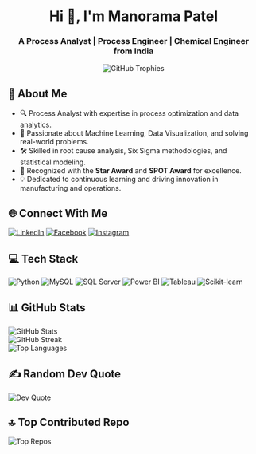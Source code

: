 <h1 align="center">Hi 👋, I'm Manorama Patel</h1>
<h3 align="center">A Process Analyst | Process Engineer | Chemical Engineer from India</h3>

<!-- GitHub Trophies -->
<!--h2 align="center">🏆 GitHub Trophies</h2-->
<p align="center">
  <img src="https://github-profile-trophy.vercel.app/?username=manoramapatel12345&theme=algolia&no-frame=false&no-bg=true&margin-w=4" alt="GitHub Trophies" />
</p>

<!-- About Me Section -->
<h2>💫 About Me</h2>
<ul>
  <li>🔍 Process Analyst with expertise in process optimization and data analytics.</li>
  <li>🤖 Passionate about Machine Learning, Data Visualization, and solving real-world problems.</li>
  <li>🛠 Skilled in root cause analysis, Six Sigma methodologies, and statistical modeling.</li>
  <li>🌟 Recognized with the <strong>Star Award</strong> and <strong>SPOT Award</strong> for excellence.</li>
  <li>💡 Dedicated to continuous learning and driving innovation in manufacturing and operations.</li>
</ul>

<!-- Socials -->
<h2>🌐 Connect With Me</h2>
<p>
  <a href="https://linkedin.com/in/manoramapatel0/" target="_blank"><img src="https://img.shields.io/badge/LinkedIn-%230077B5.svg?style=for-the-badge&logo=linkedin&logoColor=white" alt="LinkedIn" /></a>
  <a href="https://facebook.com/manorama.patel.754" target="_blank"><img src="https://img.shields.io/badge/Facebook-%231877F2.svg?style=for-the-badge&logo=facebook&logoColor=white" alt="Facebook" /></a>
  <a href="https://instagram.com/manorama_patel098" target="_blank"><img src="https://img.shields.io/badge/Instagram-%23E4405F.svg?style=for-the-badge&logo=instagram&logoColor=white" alt="Instagram" /></a>
</p>

<!-- Tech Stack -->
<h2>💻 Tech Stack</h2>
<p>
  <img src="https://img.shields.io/badge/python-3670A0?style=for-the-badge&logo=python&logoColor=ffdd54" alt="Python" />
  <img src="https://img.shields.io/badge/mysql-4479A1.svg?style=for-the-badge&logo=mysql&logoColor=white" alt="MySQL" />
  <img src="https://img.shields.io/badge/MicrosoftSQLServer-CC2927?style=for-the-badge&logo=microsoft%20sql%20server&logoColor=white" alt="SQL Server" />
  <img src="https://img.shields.io/badge/PowerBI-F2C811?style=for-the-badge&logo=powerbi&logoColor=black" alt="Power BI" />
  <img src="https://img.shields.io/badge/Tableau-E97627?style=for-the-badge&logo=tableau&logoColor=white" alt="Tableau" />
  <img src="https://img.shields.io/badge/scikit--learn-%23F7931E.svg?style=for-the-badge&logo=scikit-learn&logoColor=white" alt="Scikit-learn" />
</p>

<!-- GitHub Stats -->
<h2>📊 GitHub Stats</h2>
<p>
  <img src="https://github-readme-stats.vercel.app/api?username=manoramapatel12345&theme=radical&hide_border=false&include_all_commits=true&count_private=true" alt="GitHub Stats" /><br/>
  <img src="https://github-readme-streak-stats.herokuapp.com/?user=manoramapatel12345&theme=radical&hide_border=false" alt="GitHub Streak" /><br/>
  <img src="https://github-readme-stats.vercel.app/api/top-langs/?username=manoramapatel12345&theme=radical&hide_border=false&include_all_commits=true&count_private=true&layout=compact" alt="Top Languages" />
</p>

<!-- Dev Quote -->
<h2>✍️ Random Dev Quote</h2>
<p>
  <img src="https://quotes-github-readme.vercel.app/api?type=horizontal&theme=radical" alt="Dev Quote" />
</p>

<!-- Top Contributed Repo -->
<h2>🔝 Top Contributed Repo</h2>
<p>
  <img src="https://github-contributor-stats.vercel.app/api?username=manoramapatel12345&limit=5&theme=dark&combine_all_yearly_contributions=true" alt="Top Repos" />
</p>

<!-- Footer -->
<!--p align="center">
  <a href="https://buymeacoffee.com/Manorama_patel" target="_blank"><img src="https://img.shields.io/badge/Buy%20Me%20a%20Coffee-ffdd00?style=for-the-badge&logo=buy-me-a-coffee&logoColor=black" alt="Buy Me A Coffee" /></a>
</p-->

